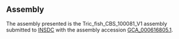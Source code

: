 

Assembly
--------

The assembly presented is the Tric\_fish\_CBS\_100081\_V1 assembly
submitted to [INSDC](http://www.insdc.org) with the assembly accession
[GCA\_000616805.1](http://www.ebi.ac.uk/ena/data/view/GCA_000616805.1).
